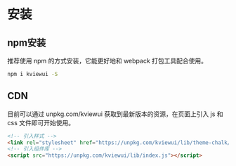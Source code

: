 # 安装
## npm安装

推荐使用 npm 的方式安装，它能更好地和 webpack 打包工具配合使用。

```sh
npm i kviewui -S
```

## CDN
目前可以通过 unpkg.com/kviewui 获取到最新版本的资源，在页面上引入 js 和 css 文件即可开始使用。

```html
<!-- 引入样式 -->
<link rel="stylesheet" href="https://unpkg.com/kviewui/lib/theme-chalk/index.css">
<!-- 引入组件库 -->
<script src="https://unpkg.com/kviewui/lib/index.js"></script>
